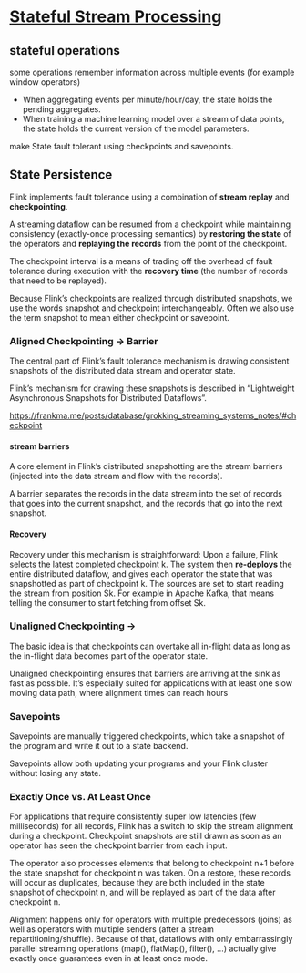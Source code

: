 # [Stateful Stream Processing](https://nightlies.apache.org/flink/flink-docs-release-1.16/docs/concepts/stateful-stream-processing/)

## stateful operations

some operations remember information across multiple events (for example window operators)
- When aggregating events per minute/hour/day, the state holds the pending aggregates.
- When training a machine learning model over a stream of data points, the state holds the current version of the model parameters.

make State fault tolerant using checkpoints and savepoints.

## State Persistence

Flink implements fault tolerance using a combination of **stream replay** and **checkpointing**.

A streaming dataflow can be resumed from a checkpoint while maintaining consistency
(exactly-once processing semantics) by **restoring the state** of the operators and 
**replaying the records** from the point of the checkpoint.

The checkpoint interval is a means of trading off the overhead of fault tolerance during execution 
with the **recovery time** (the number of records that need to be replayed).

Because Flink’s checkpoints are realized through distributed snapshots, we use the words snapshot and checkpoint interchangeably.
Often we also use the term snapshot to mean either checkpoint or savepoint.

### Aligned Checkpointing -> Barrier

The central part of Flink’s fault tolerance mechanism is drawing consistent snapshots of the distributed data stream and operator state.

Flink’s mechanism for drawing these snapshots is described in “Lightweight Asynchronous Snapshots for Distributed Dataflows”.

https://frankma.me/posts/database/grokking_streaming_systems_notes/#checkpoint

#### stream barriers

A core element in Flink’s distributed snapshotting are the stream barriers (injected into the data stream and flow with the records).

A barrier separates the records in the data stream into the set of records that goes into the current snapshot, and the records that go into the next snapshot.

#### Recovery

Recovery under this mechanism is straightforward: Upon a failure, Flink selects the latest completed checkpoint k. 
The system then **re-deploys** the entire distributed dataflow, and gives each operator the state that was snapshotted as part of checkpoint k. 
The sources are set to start reading the stream from position Sk. For example in Apache Kafka, that means telling the consumer to start fetching from offset Sk.

### Unaligned Checkpointing ->

The basic idea is that checkpoints can overtake all in-flight data as long as the in-flight data becomes part of the operator state.

Unaligned checkpointing ensures that barriers are arriving at the sink as fast as possible. It’s especially suited for applications with at least one slow moving data path, where alignment times can reach hours

### Savepoints

Savepoints are manually triggered checkpoints, which take a snapshot of the program and write it out to a state backend.

Savepoints allow both updating your programs and your Flink cluster without losing any state.


### Exactly Once vs. At Least Once

For applications that require consistently super low latencies (few milliseconds) for all records, 
Flink has a switch to skip the stream alignment during a checkpoint. 
Checkpoint snapshots are still drawn as soon as an operator has seen the checkpoint barrier from each input.

The operator also processes elements that belong to checkpoint n+1 before the state snapshot for checkpoint n was taken.
On a restore, these records will occur as duplicates, because they are both included in the state snapshot of checkpoint n, 
and will be replayed as part of the data after checkpoint n.

Alignment happens only for operators with multiple predecessors (joins) as well as operators with multiple senders (after a stream repartitioning/shuffle). 
Because of that, dataflows with only embarrassingly parallel streaming operations (map(), flatMap(), filter(), …) actually 
give exactly once guarantees even in at least once mode.

